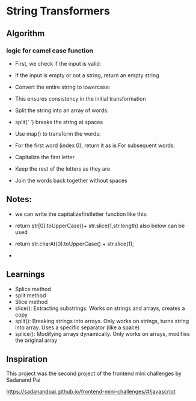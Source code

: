 # String Transformers

## Algorithm

### logic for camel case function 

- First, we check if the input is valid:

- If the input is empty or not a string, return an empty string


- Convert the entire string to lowercase:

- This ensures consistency in the initial transformation


- Split the string into an array of words:

- split(' ') breaks the string at spaces


- Use map() to transform the words:

- For the first word (index 0), return it as is
For subsequent words:

- Capitalize the first letter
- Keep the rest of the letters as they are
- Join the words back together without spaces


## Notes: 
 - we can write the capitalizefirstletter function like this: 
 -  return str[0].toUpperCase()+ str.slice(1,str.length)  also below can be used
 -  return str.charAt(0).toUpperCase() + str.slice(1);  

 - 
## Learnings 
- Splice method
- split method
- Slice method
- slice(): Extracting substrings. Works on strings and arrays, creates a copy
- split(): Breaking strings into arrays. Only works on strings, turns string into array. Uses a specific separator (like a space) 
- splice(): Modifying arrays dynamically. Only works on arrays, modifies the original array




## Inspiration 

This project was the second project of the frontend mini challenges by Sadanand Pai

https://sadanandpai.github.io/frontend-mini-challenges/#/javascript
